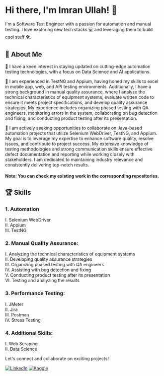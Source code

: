 # Hi there, I'm Imran Ullah! 👋

I'm a Software Test Engineer with a passion for automation and manual testing. I love exploring new tech stacks 💻 and leveraging them to build cool stuff 🛠️.

## 🚀 About Me


👀 I have a keen interest in staying updated on cutting-edge automation testing technologies, with a focus on Data Science and AI applications.

🌱 I am experienced in TestNG and Appium, having honed my skills to excel in mobile app, web, and API testing environments. Additionally, I have a strong background in manual quality assurance, where I analyze the technical characteristics of equipment systems, evaluate written code to ensure it meets project specifications, and develop quality assurance strategies. My experience includes organizing phased testing with QA engineers, monitoring errors in the system, collaborating on bug detection and fixing, and conducting product testing after its presentation.

💞️ I am actively seeking opportunities to collaborate on Java-based automation projects that utilize Selenium WebDriver, TestNG, and Appium. My goal is to leverage my expertise to enhance software quality, resolve issues, and contribute to project success. My extensive knowledge of testing methodologies and strong communication skills ensure effective defect documentation and reporting while working closely with stakeholders. I am dedicated to maintaining industry relevance and consistently delivering top-notch results.

#### Note: You can check my existing work in the corresponding repositories.

## 🏆 Skills

### 1. Automation

I.  Selenium WebDriver <br /> 
II. Appium <br /> 
III.  TestNG <br /> 
       
### 2.	Manual Quality Assurance:

I.   Analyzing the technical characteristics of equipment systems <br /> 
II.  Developing quality assurance strategies <br /> 
III. Organizing phased testing with QA engineers<br />IV.  Assisting with bug detection and fixing <br /> 
V.   Conducting product testing after its presentation <br /> 
VI.  Testing and analyzing the results <br /> 



### 3. Performance Testing:
I. JMeter <br /> 
II. Jira <br /> 
III. Postman <br /> 
IV. Stress Testing <br /> 

### 4.	Additional Skills:
I. Web Scraping <br /> 
II. Data Science


Let's connect and collaborate on exciting projects!

[![LinkedIn](https://img.shields.io/badge/LinkedIn-Connect-blue)](https://www.linkedin.com/in/imran-ullah-a54b681b1/)
[![Kaggle](https://img.shields.io/badge/Kaggle-Explore-yellow)](https://www.kaggle.com/imranktk)
